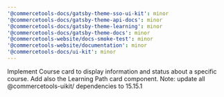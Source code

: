 ```yaml
---
'@commercetools-docs/gatsby-theme-sso-ui-kit': minor
'@commercetools-docs/gatsby-theme-api-docs': minor
'@commercetools-docs/gatsby-theme-learning': minor
'@commercetools-docs/gatsby-theme-docs': minor
'@commercetools-website/docs-smoke-test': minor
'@commercetools-website/documentation': minor
'@commercetools-docs/ui-kit': minor
---
```


Implement Course card to display information and status about a specific course. Add also the Learning Path card component. Note: update all @commercetools-uikit/ dependencies to 15.15.1
